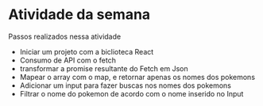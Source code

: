 # Atividade da semana

Passos realizados nessa atividade
 * Iniciar um projeto com a biclioteca React
 * Consumo de API com o fetch
 * transformar a promise resultante do Fetch em Json
 * Mapear o array com o map, e retornar apenas os nomes dos pokemons
 * Adicionar um input para fazer buscas nos nomes dos pokemons
 * Filtrar o nome do pokemon de acordo com o nome inserido no Input
